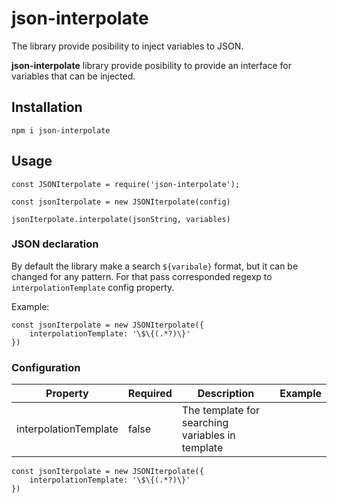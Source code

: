 # json-interpolate
The library provide posibility to inject variables to JSON. 

<b>json-interpolate</b> library provide posibility to provide an interface for variables that can be injected.

## Installation

```npm i json-interpolate```

## Usage

```
const JSONIterpolate = require('json-interpolate');

const jsonIterpolate = new JSONIterpolate(config)

jsonIterpolate.interpolate(jsonString, variables)
```


### JSON declaration
By default the library make a search `${varibale}` format, but it can be changed for any pattern. For that pass corresponded regexp to `interpolationTemplate` config property.

Example: 
```
const jsonIterpolate = new JSONIterpolate({
    interpolationTemplate: '\$\{(.*?)\}'
})
```

### Configuration
Property | Required | Description | Example
--- | --- | --- | ---
interpolationTemplate | false | The template for searching variables in template | 
```
const jsonIterpolate = new JSONIterpolate({
    interpolationTemplate: '\$\{(.*?)\}'
})
```